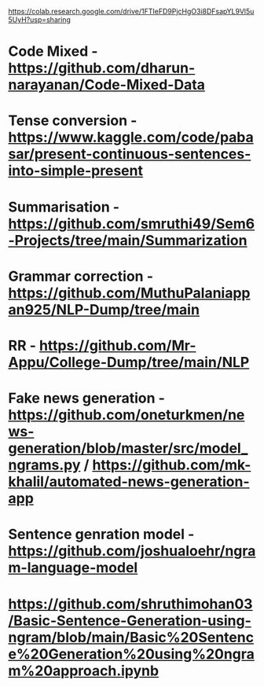 https://colab.research.google.com/drive/1FTIeFD9PjcHgO3i8DFsapYL9Vl5u5UyH?usp=sharing
# Code Mixed - https://github.com/dharun-narayanan/Code-Mixed-Data
# Tense conversion - https://www.kaggle.com/code/pabasar/present-continuous-sentences-into-simple-present
# Summarisation - https://github.com/smruthi49/Sem6-Projects/tree/main/Summarization
# Grammar correction - https://github.com/MuthuPalaniappan925/NLP-Dump/tree/main
# RR - https://github.com/Mr-Appu/College-Dump/tree/main/NLP
# Fake news generation - https://github.com/oneturkmen/news-generation/blob/master/src/model_ngrams.py / https://github.com/mk-khalil/automated-news-generation-app
# Sentence genration model - https://github.com/joshualoehr/ngram-language-model
# https://github.com/shruthimohan03/Basic-Sentence-Generation-using-ngram/blob/main/Basic%20Sentence%20Generation%20using%20ngram%20approach.ipynb
